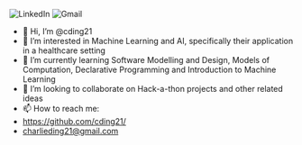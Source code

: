 
![LinkedIn](https://img.shields.io/badge/Charlie_Ding-0077B5?style=flat&logo=linkedin)
![Gmail](https://img.shields.io/badge/charlieding21@gmail.com-D14836?style=for-the-badge&logo=gmail&logoColor=white)

- 👋 Hi, I’m @cding21
- 👀 I’m interested in Machine Learning and AI, specifically their application in a healthcare setting
- 🌱 I’m currently learning Software Modelling and Design, Models of Computation, Declarative Programming and Introduction to Machine Learning
- 💞️ I’m looking to collaborate on Hack-a-thon projects and other related ideas
- 📫 How to reach me:
- https://github.com/cding21/
- charlieding21@gmail.com

<!---
cding21/cding21 is a ✨ special ✨ repository because its `README.md` (this file) appears on your GitHub profile.
You can click the Preview link to take a look at your changes.
--->
